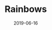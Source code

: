 ---
title: Rainbows
date: '2019-06-16'
thumb_image: images/mar-4yo/4-mar-rainbows.jpg
thumb_image_alt: Rainbows
image: images/mar-4yo/4-mar-rainbows.jpg
image_alt: Rainbows
template: project
---	